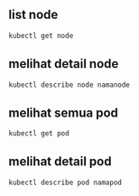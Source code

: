 ## list node
```bash
kubectl get node
```

## melihat detail node
```bash
kubectl describe node namanode
```

## melihat semua pod
```bash
kubectl get pod
```

## melihat detail pod
```bash
kubectl describe pod namapod
```